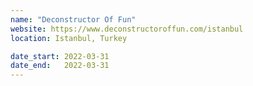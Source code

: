 ```yaml
---
name: "Deconstructor Of Fun"
website: https://www.deconstructoroffun.com/istanbul
location: Istanbul, Turkey

date_start: 2022-03-31
date_end:   2022-03-31
---
```

